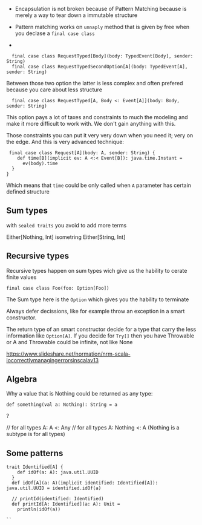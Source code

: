 - Encapsulation is not broken because of Pattern Matching because is merely a way to tear down a immutable structure

- Pattern matching works on `unnaply` method that is given by free when you declase a `final case class`

-
```
  final case class RequestTyped[Body](body: TypedEvent[Body], sender: String)
  final case class RequestTypedSecondOption[A](body: TypedEvent[A], sender: String)
```

Between those two option the latter is less complex and often prefered because you care about less structure

```
  final case class RequestTyped[A, Body <: Event[A]](body: Body, sender: String)
```

This option pays a lot of taxes and constraints to much the modeling and make it more difficult to work with. We don't gain anything with this.

Those constraints you can put it very very down when you need it; very on the edge. And this is very advanced technique:


```
 final case class Request[A](body: A, sender: String) {
    def time[B](implicit ev: A <:< Event[B]): java.time.Instant = 
      ev(body).time
  }
}
```

Which means that `time` could be only called when `A` parameter has certain defined structure


## Sum types

with `sealed traits` you avoid to add more terms

Either[Nothing, Int] isometring Either[String, Int]

## Recursive types

Recursive types happen on sum types wich give us the hability to cerate finite values

```
final case class Foo(foo: Option[Foo])
```

The Sum type here is the `Option` which gives you the hability to terminate

Always defer decissions, like for example throw an exception in a smart constructor.

The return type of an smart constructor decide for a type that carry the less
information like `Option[A]`. If you decide for `Try[]` then you have
Throwable or A and Throwable could be infinite, not like None

https://www.slideshare.net/normation/nrm-scala-iocorrectlymanagingerrorsinscalav13

## Algebra

Why a value that is Nothing could be returned as any type:

```
def something(val a: Nothing): String = a
```
?

// for all types A: A <: Any
// for all types A: Nothing <: A (Nothing is a subtype is for all types)

## Some patterns

```
trait Identified[A] {
    def idOf(a: A): java.util.UUID 
  }
  def idOf[A](a: A)(implicit identified: Identified[A]): java.util.UUID = identified.idOf(a)

  // printId(identified: Identified)
  def printId[A: Identified](a: A): Unit = 
    println(idOf(a))

``


